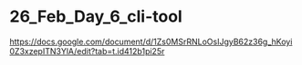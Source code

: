 # 26_Feb_Day_6_cli-tool

https://docs.google.com/document/d/1Zs0MSrRNLoOsIJgyB62z36g_hKoyi0Z3xzepITN3YlA/edit?tab=t.id412b1pi25r
